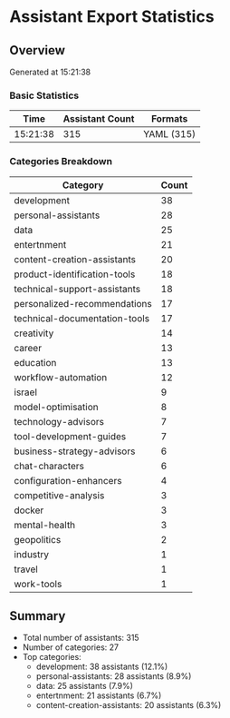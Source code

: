 # Assistant Export Statistics

## Overview
Generated at 15:21:38

### Basic Statistics
| Time | Assistant Count | Formats |
|------|-----------------|----------|
| 15:21:38 | 315 | YAML (315) |

### Categories Breakdown
| Category | Count |
|----------|-------|
| development | 38 |
| personal-assistants | 28 |
| data | 25 |
| entertnment | 21 |
| content-creation-assistants | 20 |
| product-identification-tools | 18 |
| technical-support-assistants | 18 |
| personalized-recommendations | 17 |
| technical-documentation-tools | 17 |
| creativity | 14 |
| career | 13 |
| education | 13 |
| workflow-automation | 12 |
| israel | 9 |
| model-optimisation | 8 |
| technology-advisors | 7 |
| tool-development-guides | 7 |
| business-strategy-advisors | 6 |
| chat-characters | 6 |
| configuration-enhancers | 4 |
| competitive-analysis | 3 |
| docker | 3 |
| mental-health | 3 |
| geopolitics | 2 |
| industry | 1 |
| travel | 1 |
| work-tools | 1 |

## Summary
- Total number of assistants: 315
- Number of categories: 27
- Top categories:
  - development: 38 assistants (12.1%)
  - personal-assistants: 28 assistants (8.9%)
  - data: 25 assistants (7.9%)
  - entertnment: 21 assistants (6.7%)
  - content-creation-assistants: 20 assistants (6.3%)

